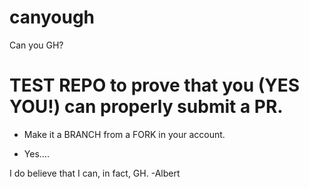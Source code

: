 # canyough
Can you GH?

# TEST REPO to prove that you (YES YOU!) can properly submit a PR.

* Make it a BRANCH from a FORK in your account.

* Yes....
  
I do believe that I can, in fact, GH. -Albert
